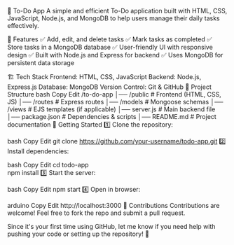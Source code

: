 📝 To-Do App
A simple and efficient To-Do application built with HTML, CSS, JavaScript, Node.js, and MongoDB to help users manage their daily tasks effectively.

🚀 Features
✅ Add, edit, and delete tasks
✅ Mark tasks as completed
✅ Store tasks in a MongoDB database
✅ User-friendly UI with responsive design
✅ Built with Node.js and Express for backend
✅ Uses MongoDB for persistent data storage

🏗️ Tech Stack
Frontend: HTML, CSS, JavaScript
Backend: Node.js, Express.js
Database: MongoDB
Version Control: Git & GitHub
📂 Project Structure
bash
Copy
Edit
/to-do-app
│── /public          # Frontend (HTML, CSS, JS)
│── /routes          # Express routes
│── /models          # Mongoose schemas
│── /views           # EJS templates (if applicable)
│── server.js        # Main backend file
│── package.json     # Dependencies & scripts
│── README.md        # Project documentation
🔧 Getting Started
1️⃣ Clone the repository:

bash
Copy
Edit
git clone https://github.com/your-username/todo-app.git
2️⃣ Install dependencies:

bash
Copy
Edit
cd todo-app  
npm install
3️⃣ Start the server:

bash
Copy
Edit
npm start
4️⃣ Open in browser:

arduino
Copy
Edit
http://localhost:3000
📌 Contributions
Contributions are welcome! Feel free to fork the repo and submit a pull request.

Since it's your first time using GitHub, let me know if you need help with pushing your code or setting up the repository! 🚀